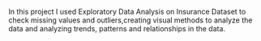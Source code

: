 In this project I used Exploratory Data Analysis on Insurance Dataset to check missing values and outliers,creating visual methods to analyze the data and
analyzing trends, patterns and relationships in the data.
